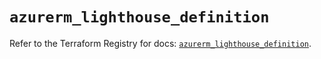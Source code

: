 # `azurerm_lighthouse_definition`

Refer to the Terraform Registry for docs: [`azurerm_lighthouse_definition`](https://registry.terraform.io/providers/hashicorp/azurerm/3.89.0/docs/resources/lighthouse_definition).
